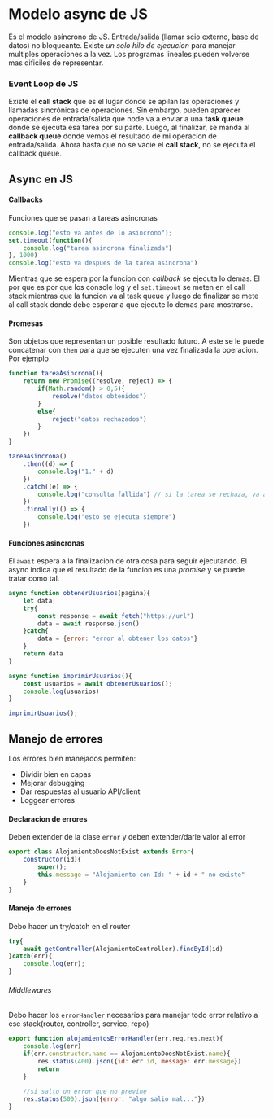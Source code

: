 # Modelo async de JS
Es el modelo asíncrono de JS. Entrada/salida (llamar scio externo, base de datos) no bloqueante. Existe *un solo hilo de ejecucion* para manejar multiples operaciones a la vez. Los programas lineales pueden volverse mas dificiles de representar.
### Event Loop de JS
Existe el **call stack** que es el lugar donde se apilan las operaciones y llamadas sincrónicas de operaciones. Sin embargo, pueden aparecer operaciones de entrada/salida que node va a enviar a una **task queue** donde se ejecuta esa tarea por su parte. Luego, al finalizar, se manda al **callback queue** donde vemos el resultado de mi operacion de entrada/salida. Ahora hasta que no se vacíe el **call stack**, no se ejecuta el callback queue.
## Async en JS
#### Callbacks
Funciones que se pasan a tareas asincronas
```js
console.log("esto va antes de lo asincrono");
set.timeout(function(){
	console.log("tarea asincrona finalizada")
}, 1000)
console.log("esto va despues de la tarea asincrona")
```
Mientras que se espera por la funcion con *callback* se ejecuta lo demas. El por que es por que los console log y el `set.timeout` se meten en el call stack mientras que la funcion va al task queue y luego de finalizar se mete al call stack donde debe esperar a que ejecute lo demas para mostrarse.
#### Promesas
Son objetos que representan un posible resultado futuro. A este se le puede concatenar con `then` para que se ejecuten una vez finalizada la operacion. Por ejemplo
```js
function tareaAsincrona(){
	return new Promise((resolve, reject) => {
		if(Math.random() > 0,5){
			resolve("datos obtenidos")
		}
		else{
			reject("datos rechazados")
		}
	})
}

tareaAsincrona()
	.then((d) => {
		console.log("1." + d)
	})
	.catch((e) => {
		console.log("consulta fallida") // si la tarea se rechaza, va al catch
	})
	.finnally(() => {
		console.log("esto se ejecuta siempre")
	})
```
#### Funciones asincronas
El `await` espera a la finalizacion de otra cosa para seguir ejecutando. El async indica que el resultado de la funcion es una *promise* y se puede tratar como tal.
```js
async function obtenerUsuarios(pagina){
	let data;
	try{
		const response = await fetch("https://url")
		data = await response.json()
	}catch{
		data = {error: "error al obtener los datos"}
	}
	return data
}

async function imprimirUsuarios(){
	const usuarios = await obtenerUsuarios();
	console.log(usuarios)
}

imprimirUsuarios();
```
## Manejo de errores
Los errores bien manejados permiten:
- Dividir bien en capas
- Mejorar debugging
- Dar respuestas al usuario API/client
- Loggear errores
#### Declaracion de errores
Deben extender de la clase `error` y deben extender/darle valor al error
```js
export class AlojamientoDoesNotExist extends Error{
	constructor(id){
		super();
		this.message = "Alojamiento con Id: " + id + " no existe"
	}
}
```
#### Manejo de errores
Debo hacer un try/catch en el router
```js
try{
	await getController(AlojamientoController).findById(id)
}catch(err){
	console.log(err);
}
```
###### Middlewares
Debo hacer los `errorHandler` necesarios para manejar todo error relativo a ese stack(router, controller, service, repo)
```js
export function alojamientosErrorHandler(err,req,res,next){
	console.log(err)
	if(err.constructor.name == AlojamientoDoesNotExist.name){
		res.status(400).json({id: err.id, message: err.message})
		return
	}
	
	//si salto un error que no previne
	res.status(500).json({error: "algo salio mal..."})
}
```